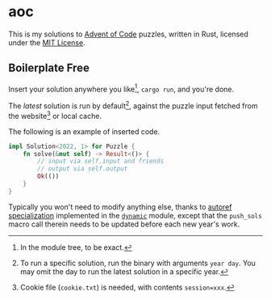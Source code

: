 # aoc

This is my solutions to [Advent of Code](https://adventofcode.com/) puzzles, written in Rust, licensed under the [MIT License](/LICENSE).

## Boilerplate Free

Insert your solution anywhere you like[^1], `cargo run`, and you're done.

The *latest* solution is run by default[^2], against the puzzle input fetched from the website[^3] or local cache.

The following is an example of inserted code.

```rust
impl Solution<2022, 1> for Puzzle {
    fn solve(&mut self) -> Result<()> {
        // input via self.input and friends
        // output via self.output
        Ok(())
    }
}
```

Typically you won't need to modify anything else, thanks to [autoref specialization](https://github.com/dtolnay/case-studies/blob/master/autoref-specialization/README.md) implemented in the [`dynamic`](/src/dynamic.rs) module, except that the `push_sols` macro call therein needs to be updated before each new year's work.

[^1]: In the module tree, to be exact.
[^2]: To run a specific solution, run the binary with arguments `year day`.
You may omit the day to run the latest solution in a specific year.
[^3]: Cookie file (`cookie.txt`) is needed, with contents `session=xxx`.
